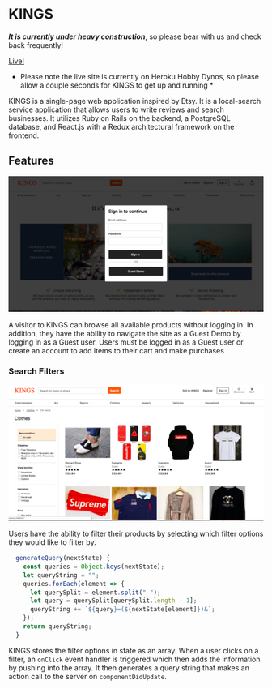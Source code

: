 

# KINGS

***It is currently under heavy construction***, so please bear with us and check back frequently!

[Live!](https://kings-ja.herokuapp.com/)
 * Please note the live site is currently on Heroku Hobby Dynos, so please allow a couple seconds for KINGS to get up and running *
  
KINGS is a single-page web application inspired by Etsy. It is a local-search service application that allows users to write reviews and search businesses. It utilizes Ruby on Rails on the backend, a PostgreSQL database, and React.js with a Redux architectural framework on the frontend.



## Features


![alt text](https://github.com/jonathanahn95/KINGS/blob/master/app/assets/images/readme1.png "Logo Title Text 1")

A visitor to KINGS can browse all available products without logging in. In addition, they have the ability to navigate the site as a Guest Demo by logging in as a Guest user. Users must be logged in as a Guest user or create an account to add items to their cart and make purchases


### Search Filters
![alt text](https://github.com/jonathanahn95/KINGS/blob/master/app/assets/images/readme2.png "Logo Title Text 1")


Users have the ability to filter their products by selecting which filter options they would like to filter by.

``` javascript
  generateQuery(nextState) {
    const queries = Object.keys(nextState);
    let queryString = "";
    queries.forEach(element => {
      let querySplit = element.split(" ");
      let query = querySplit[querySplit.length - 1];
      queryString += `${query}=(${nextState[element]})&`;
    });
    return queryString;
  }
  ```
  
 KINGS stores the filter options in state as an array. When a user clicks on a filter, an  `onClick` event handler is triggered which then adds the information by pushing into the array. It then generates a query string that makes an action call to the server on `componentDidUpdate`.
